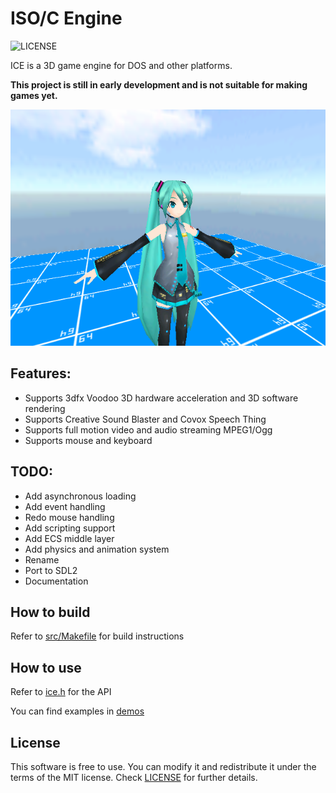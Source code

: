 # ISO/C Engine
![LICENSE](https://img.shields.io/badge/LICENSE-MIT-green.svg)

ICE is a 3D game engine for DOS and other platforms.

**This project is still in early development and is not suitable for making games yet.**

<img src="/screenshots/world.png?raw=true">

## Features:
- Supports 3dfx Voodoo 3D hardware acceleration and 3D software rendering
- Supports Creative Sound Blaster and Covox Speech Thing
- Supports full motion video and audio streaming MPEG1/Ogg
- Supports mouse and keyboard

## TODO:
- Add asynchronous loading
- Add event handling
- Redo mouse handling
- Add scripting support
- Add ECS middle layer
- Add physics and animation system
- Rename
- Port to SDL2
- Documentation

## How to build
Refer to [src/Makefile](src/Makefile) for build instructions

## How to use
Refer to [ice.h](src/ice.h) for the API

You can find examples in [demos](src/demos)

## License
This software is free to use. You can modify it and redistribute it under the terms of the 
MIT license. Check [LICENSE](LICENSE) for further details.
